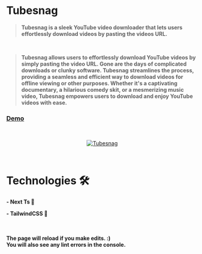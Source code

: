 # Tubesnag
> <b>Tubesnag is a sleek YouTube video downloader that lets users effortlessly download videos by pasting the videos URL.</b>
<br/>

> <b>Tubesnag allows users to effortlessly download YouTube videos by simply pasting the video URL. Gone are the days of complicated downloads or clunky software. Tubesnag streamlines the process, providing a seamless and efficient way to download videos for offline viewing or other purposes. Whether it's a captivating documentary, a hilarious comedy skit, or a mesmerizing music video, Tubesnag empowers users to download and enjoy YouTube videos with ease.</b>


### [Demo](https://tubesnag.vercel.app/)


<br />
<p align="center">
  <a href="https://tubesnag.vercel.app/" target="_blank" rel="noopener noreferrer">
    <img src="https://res.cloudinary.com/fisayomithesedays/image/upload/v1681302464/Tubesnag/Screenshot_168_kd7swx.png" alt="Tubesnag">
  </a>
</p>

<br />

# Technologies 🛠️

<b>- **Next Ts** 🚀</b>

<b>- **TailwindCSS** 🚀</b>


<br /><br />
<b>The page will reload if you make edits. :)</b> <br />
<b>You will also see any lint errors in the console.</b>
